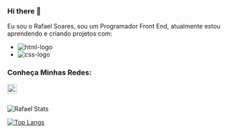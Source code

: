 ### Hi there 👋

Eu sou o Rafael Soares, sou um Programador Front End, atualmente estou aprendendo e criando projetos com:

- <img src="https://img.shields.io/badge/HTML5-E34F26?style=for-the-badge&logo=html5&logoColor=white" alt="html-logo" />
- <img src="https://img.shields.io/badge/CSS3-1572B6?style=for-the-badge&logo=css3&logoColor=white" alt="css-logo" />


### Conheça Minhas Redes:

<a href="https://www.instagram.com/rafa_bello22">
<img align="left" alt="icone do instagram com uma camera dentro do quadrado" width="22px" src="https://cdn.jsdelivr.net/npm/simple-icons@v3/icons/instagram.svg" />
<a/>
<br />
<br />

![Rafael Stats](https://github-readme-stats.vercel.app/api?username=Rafaelsoaresdev28&show_icons=true&theme=transparent)

[![Top Langs](https://github-readme-stats.vercel.app/api/top-langs/?username=Rafaelsoaresdev28)](https://github.com/anuraghazra/github-readme-stats)





